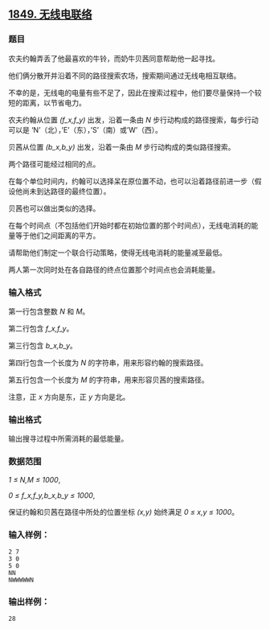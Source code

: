## [1849. 无线电联络](https://www.acwing.com/problem/content/1851/)

### 题目

农夫约翰弄丢了他最喜欢的牛铃，而奶牛贝茜同意帮助他一起寻找。

他们俩分散开并沿着不同的路径搜索农场，搜索期间通过无线电相互联络。

不幸的是，无线电的电量有些不足了，因此在搜索过程中，他们要尽量保持一个较短的距离，以节省电力。

农夫约翰从位置 *(f_x,f_y)* 出发，沿着一条由 *N* 步行动构成的路径搜索，每步行动可以是 ‘N’（北），’E’（东），’S’（南）或’W’（西）。

贝茜从位置 *(b_x,b_y)* 出发，沿着一条由 *M* 步行动构成的类似路径搜索。

两个路径可能经过相同的点。

在每个单位时间内，约翰可以选择呆在原位置不动，也可以沿着路径前进一步（假设他尚未到达路径的最终位置）。

贝茜也可以做出类似的选择。

在每个时间点（不包括他们开始时都在初始位置的那个时间点），无线电消耗的能量等于他们之间距离的平方。

请帮助他们制定一个联合行动策略，使得无线电消耗的能量减至最低。

两人第一次同时处在各自路径的终点位置那个时间点也会消耗能量。

### 输入格式

第一行包含整数 *N* 和 *M*。

第二行包含 *f_x,f_y*。

第三行包含 *b_x,b_y*。

第四行包含一个长度为 *N* 的字符串，用来形容约翰的搜索路径。

第五行包含一个长度为 *M* 的字符串，用来形容贝茜的搜索路径。

注意，正 *x* 方向是东，正 *y* 方向是北。

### 输出格式

输出搜寻过程中所需消耗的最低能量。

### 数据范围

*1 ≤ N,M ≤ 1000*,

*0 ≤ f_x,f_y,b_x,b_y ≤ 1000*,

保证约翰和贝茜在路径中所处的位置坐标 *(x,y)* 始终满足 *0 ≤ x,y ≤ 1000*。

### 输入样例：

```
2 7
3 0
5 0
NN
NWWWWWN
```

### 输出样例：

```
28
```
